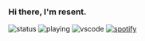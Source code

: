 ### Hi there, I'm resent.
![status](https://api.statusbadges.me/badge/status/392318365357834240?style=for-the-badge) ![playing](https://api.statusbadges.me/badge/playing/392318365357834240?style=for-the-badge) ![vscode](https://api.statusbadges.me/badge/vscode/392318365357834240?style=for-the-badge) [![spotify](https://api.statusbadges.me/badge/spotify/392318365357834240?style=for-the-badge)](https://api.statusbadges.me/openspotify/392318365357834240)

